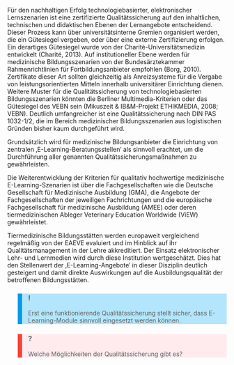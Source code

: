 Für den nachhaltigen Erfolg technologiebasierter, elektronischer Lernszenarien ist eine zertifizierte Qualitätssicherung auf den inhaltlichen, technischen und didaktischen Ebenen der Lernangebote entscheidend. Dieser Prozess kann über universitätsinterne Gremien organisiert werden, die ein Gütesiegel vergeben, oder über eine externe Zertifizierung erfolgen. Ein derartiges Gütesiegel wurde von der Charité-Universitätsmedizin entwickelt (Charité, 2013). Auf institutioneller Ebene werden für medizinische Bildungsszenarien von der Bundesärztekammer Rahmenrichtlinien für Fortbildungsanbieter empfohlen (Borg, 2010). Zertifikate dieser Art sollten gleichzeitig als Anreizsysteme für die Vergabe von leistungsorientierten Mitteln innerhalb universitärer Einrichtung dienen. Weitere Muster für die Qualitätssicherung von technologiebasierten Bildungsszenarien könnten die Berliner Multimedia-Kriterien oder das Gütesiegel des VEBN sein (Mikuszeit &amp; IB&amp;M-Projekt ETHIKMEDIA, 2008; VEBN). Deutlich umfangreicher ist eine Qualitätssicherung nach DIN PAS 1032-1/2, die im Bereich medizinischer Bildungsszenarien aus logistischen Gründen bisher kaum durchgeführt wird.

Grundsätzlich wird für medizinische Bildungsanbieter die Einrichtung von zentralen ‚E-Learning-Beratungsstellen’ als sinnvoll erachtet, um die Durchführung aller genannten Qualitätssicherungsmaßnahmen zu gewährleisten.

Die Weiterentwicklung der Kriterien für qualitativ hochwertige medizinische E-Learning-Szenarien ist über die Fachgesellschaften wie die Deutsche Gesellschaft für Medizinische Ausbildung (GMA), die Angebote der Fachgesellschaften der jeweiligen Fachrichtungen und die europäische Fachgesellschaft für medizinische Ausbildung (AMEE) oder deren tiermedizinischen Ableger Veterinary Education Worldwide (ViEW) gewährleistet.

Tiermedizinische Bildungsstätten werden europaweit vergleichend regelmäßig von der EAEVE evaluiert und im Hinblick auf ihr Qualitätsmanagement in der Lehre akkreditiert. Der Einsatz elektronischer Lehr- und Lernmedien wird durch diese Institution wertgeschätzt. Dies hat den Stellenwert der ‚E-Learning-Angebote’ in dieser Disziplin deutlich gesteigert und damit direkte Auswirkungen auf die Ausbildungsqualität der betroffenen Bildungsstätten.

<blockquote style="background: #B3E5FC; border-left: 10px solid #039BE5">

### !

Erst eine funktionierende Qualitätssicherung stellt sicher, dass E-Learning-Module sinnvoll eingesetzt werden können.

</blockquote>

<blockquote style="background: #FFEBEE; border-left: 10px solid #F44336">

### ?

Welche Möglichkeiten der Qualitätssicherung gibt es?

</blockquote>
